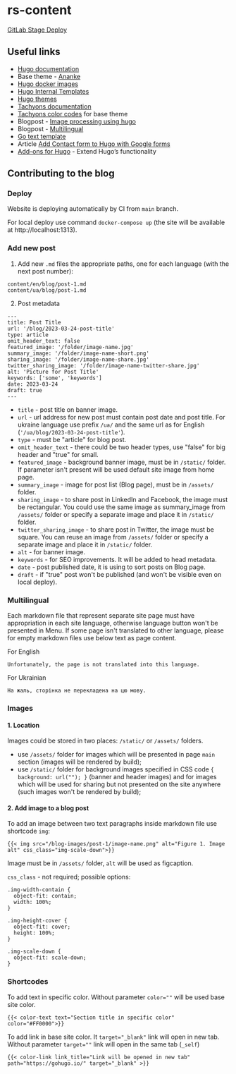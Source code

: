 # rs-content

[GitLab Stage Deploy](https://stage-gitlab.rework-space.com)

## Useful links

- [Hugo documentation](https://gohugo.io/documentation)
- Base theme - [Ananke](https://github.com/theNewDynamic/gohugo-theme-ananke)
- [Hugo docker images](https://hub.docker.com/r/klakegg/hugo)
- [Hugo Internal Templates](https://github.com/gohugoio/hugo/tree/master/tpl/tplimpl/embedded/templates)
- [Hugo themes](https://themes.gohugo.io/)
- [Tachyons documentation](http://tachyons.io/docs/)
- [Tachyons color codes](https://tachyons.io/docs/themes/skins/) for base theme
- Blogpost - [Image processing using hugo](https://clavinjune.dev/en/blogs/image-processing-using-hugo/)
- Blogpost - [Multilingual](https://www.regisphilibert.com/blog/2018/08/hugo-multilingual-part-1-managing-content-translation/)
- [Go text template](https://pkg.go.dev/text/template)
- Article [Add Contact form to Hugo with Google forms](https://blog.puvvadi.me/posts/add-contact-form-hugo-google-forms/)
- [Add-ons for Hugo](https://hugocodex.org/add-ons/) - Extend Hugo’s functionality

## Contributing to the blog

### Deploy

Website is deploying automatically by CI from `main` branch.

For local deploy use command 
`docker-compose up` (the site will be available at http://localhost:1313).

### Add new post

1. Add new `.md` files the appropriate paths, one for each language (with the next post number):
```
content/en/blog/post-1.md
content/ua/blog/post-1.md
```

2. Post metadata
```
---
title: Post Title
url: '/blog/2023-03-24-post-title'
type: article
omit_header_text: false
featured_image: '/folder/image-name.jpg'
summary_image: '/folder/image-name-short.png'
sharing_image: '/folder/image-name-share.jpg'
twitter_sharing_image: '/folder/image-name-twitter-share.jpg'
alt: 'Picture for Post Title'
keywords: ['some', 'keywords']
date: 2023-03-24
draft: true
---
```
- `title` - post title on banner image.
- `url` - url address for new post must contain post date and post title. For ukraine language use prefix `/ua/` and 
the same url as for English (`'/ua/blog/2023-03-24-post-title'`).
- `type` - must be "article" for blog post.
- `omit_header_text` - there could be two header types, use "false" for big header and "true" for small.
- `featured_image` - background banner image, must be in `/static/` folder. If parameter isn't present will be used 
default site image from home page.
- `summary_image` - image for post list (Blog page), must be in `/assets/` folder.
- `sharing_image` - to share post in LinkedIn and Facebook, the image must be rectangular. You could use the same image 
as summary_image from `/assets/` folder or specify a separate image and place it in `/static/` folder.
- `twitter_sharing_image` - to share post in Twitter, the image must be square. You can reuse an image from `/assets/` 
folder or specify a separate image and place it in `/static/` folder.
- `alt` - for banner image.
- `keywords` - for SEO improvements. It will be added to head metadata.
- `date` - post published date, it is using to sort posts on Blog page.
- `draft` - if "true" post won't be published (and won't be visible even on local deploy).

### Multilingual

Each markdown file that represent separate site page must have appropriation in each site language, otherwise language 
button won't be presented in Menu. If some page isn't translated to other language, please for empty markdown files use 
below text as page content.

For English
```
Unfortunately, the page is not translated into this language.
```

For Ukrainian
```
На жаль, сторінка не перекладена на цю мову.
```

### Images

#### 1. Location

Images could be stored in two places: `/static/` or `/assets/` folders. 
- use `/assets/` folder for images which will be presented in page `main` section (images will be rendered by build);
- use `/static/` folder for background images specified in CSS code `{ background: url(""); }` (banner and header images)
and for images which will be used for sharing but not presented on the site anywhere (such images won't be rendered by build);

#### 2. Add image to a blog post

To add an image between two text paragraphs inside markdown file use shortcode `img`:
```
{{< img src="/blog-images/post-1/image-name.png" alt="Figure 1. Image alt" css_class="img-scale-down">}}
```
Image must be in `/assets/` folder, `alt` will be used as figcaption.

`css_class` - not required; possible options: 
```
.img-width-contain {
  object-fit: contain;
  width: 100%;
}

.img-height-cover {
  object-fit: cover;
  height: 100%;
}

.img-scale-down {
  object-fit: scale-down;
}
```

### Shortcodes

To add text in specific color. Without parameter `color=""` will be used base site color.
```
{{< color-text text="Section title in specific color" color="#FF0000">}}
```

To add link in base site color. It `target="_blank"` link will open in new tab. Without parameter `target=""` link will 
open in the same tab (`_self`)
```
{{< color-link link_title="Link will be opened in new tab" path="https://gohugo.io/" target="_blank" >}}
```